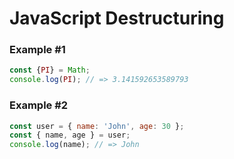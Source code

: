 # JavaScript Destructuring

### Example #1

```javascript
const {PI} = Math;
console.log(PI); // => 3.141592653589793
```

### Example #2

```javascript
const user = { name: 'John', age: 30 };
const { name, age } = user;
console.log(name); // => John
```

